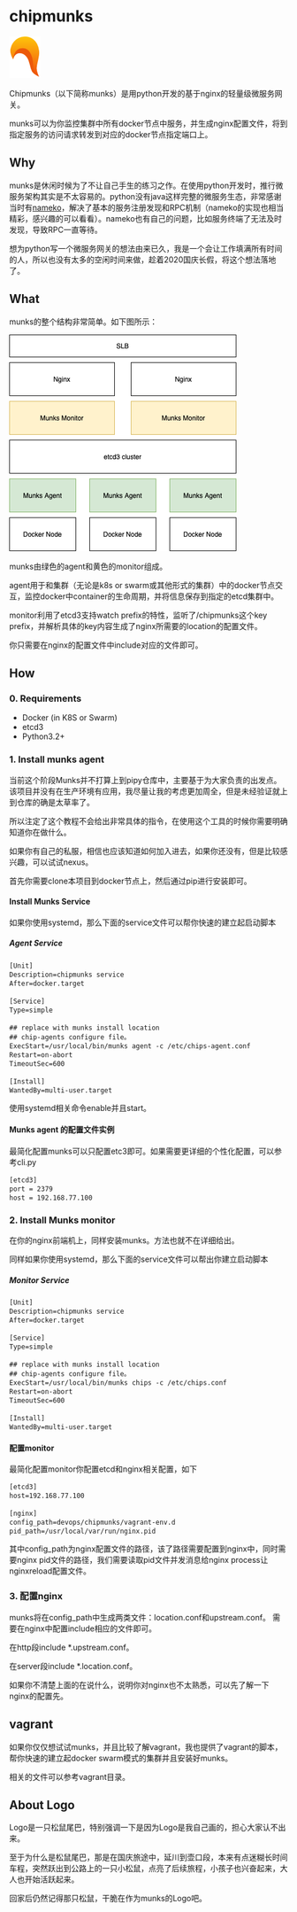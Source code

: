 # chipmunks
![Chipmunks Logo](/chipmunks-tail.png)

Chipmunks（以下简称munks）是用python开发的基于nginx的轻量级微服务网关。

munks可以为你监控集群中所有docker节点中服务，并生成nginx配置文件，将到指定服务的访问请求转发到对应的docker节点指定端口上。

## Why

munks是休闲时候为了不让自己手生的练习之作。在使用python开发时，推行微服务架构其实是不太容易的。python没有java这样完整的微服务生态，非常感谢当时有[nameko](http://github.com/nameko)，解决了基本的服务注册发现和RPC机制（nameko的实现也相当精彩，感兴趣的可以看看）。nameko也有自己的问题，比如服务终端了无法及时发现，导致RPC一直等待。

想为python写一个微服务网关的想法由来已久，我是一个会让工作填满所有时间的人，所以也没有太多的空闲时间来做，趁着2020国庆长假，将这个想法落地了。

## What

munks的整个结构非常简单。如下图所示：

![Munks archtech](/archtech.drawio.png)

munks由绿色的agent和黄色的monitor组成。

agent用于和集群（无论是k8s or swarm或其他形式的集群）中的docker节点交互，监控docker中container的生命周期，并将信息保存到指定的etcd集群中。

monitor利用了etcd3支持watch prefix的特性，监听了/chipmunks这个key prefix，并解析具体的key内容生成了nginx所需要的location的配置文件。

你只需要在nginx的配置文件中include对应的文件即可。

## How

### 0. Requirements

* Docker (in K8S or Swarm)
* etcd3
* Python3.2+

### 1. Install munks agent

当前这个阶段Munks并不打算上到pipy仓库中，主要基于为大家负责的出发点。该项目并没有在生产环境有应用，我尽量让我的考虑更加周全，但是未经验证就上到仓库的确是太草率了。

所以注定了这个教程不会给出非常具体的指令，在使用这个工具的时候你需要明确知道你在做什么。

如果你有自己的私服，相信也应该知道如何加入进去，如果你还没有，但是比较感兴趣，可以试试nexus。

首先你需要clone本项目到docker节点上，然后通过pip进行安装即可。

#### Install Munks Service

如果你使用systemd，那么下面的service文件可以帮你快速的建立起启动脚本

##### Agent Service
```
[Unit]
Description=chipmunks service
After=docker.target
  
[Service]
Type=simple

## replace with munks install location
## chip-agents configure file。
ExecStart=/usr/local/bin/munks agent -c /etc/chips-agent.conf
Restart=on-abort
TimeoutSec=600
  
[Install]
WantedBy=multi-user.target
```

使用systemd相关命令enable并且start。

#### Munks agent 的配置文件实例

最简化配置munks可以只配置etc3即可。如果需要更详细的个性化配置，可以参考cli.py
```
[etcd3]
port = 2379
host = 192.168.77.100
```


### 2. Install Munks monitor

在你的nginx前端机上，同样安装munks。方法也就不在详细给出。

同样如果你使用systemd，那么下面的service文件可以帮出你建立启动脚本

##### Monitor Service
```
[Unit]
Description=chipmunks service
After=docker.target
  
[Service]
Type=simple

## replace with munks install location
## chip-agents configure file。
ExecStart=/usr/local/bin/munks chips -c /etc/chips.conf
Restart=on-abort
TimeoutSec=600
  
[Install]
WantedBy=multi-user.target
```

#### 配置monitor

最简化配置monitor你配置etcd和nginx相关配置，如下

```
[etcd3]
host=192.168.77.100

[nginx]
config_path=devops/chipmunks/vagrant-env.d
pid_path=/usr/local/var/run/nginx.pid 
```

其中config_path为nginx配置文件的路径，该了路径需要配置到nginx中，同时需要nginx pid文件的路径，我们需要读取pid文件并发消息给nginx process让nginxreload配置文件。


### 3. 配置nginx
munks将在config_path中生成两类文件：location.conf和upstream.conf。
需要在nginx中配置include相应的文件即可。

在http段include *.upstream.conf。

在server段include *.location.conf。

如果你不清楚上面的在说什么，说明你对nginx也不太熟悉，可以先了解一下nginx的配置先。

## vagrant

如果你仅仅想试试munks，并且比较了解vagrant，我也提供了vagrant的脚本，帮你快速的建立起docker swarm模式的集群并且安装好munks。

相关的文件可以参考vagrant目录。

## About Logo

Logo是一只松鼠尾巴，特别强调一下是因为Logo是我自己画的，担心大家认不出来。

至于为什么是松鼠尾巴，那是在国庆旅途中，延川到壶口段，本来有点迷糊长时间车程，突然跃出到公路上的一只小松鼠，点亮了后续旅程，小孩子也兴奋起来，大人也开始活跃起来。

回家后仍然记得那只松鼠，干脆在作为munks的Logo吧。
